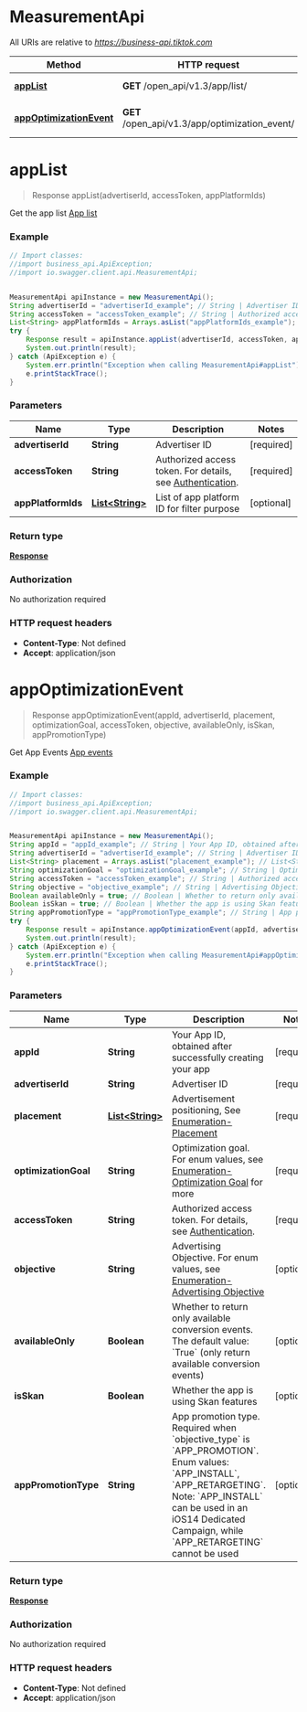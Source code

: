 # MeasurementApi

All URIs are relative to *https://business-api.tiktok.com*

Method | HTTP request | Description
------------- | ------------- | -------------
[**appList**](MeasurementApi.md#appList) | **GET** /open_api/v1.3/app/list/ | Get the app list [App list](https://ads.tiktok.com/marketing_api/docs?id&#x3D;1740859313270786)
[**appOptimizationEvent**](MeasurementApi.md#appOptimizationEvent) | **GET** /open_api/v1.3/app/optimization_event/ | Get App Events [App events](https://ads.tiktok.com/marketing_api/docs?id&#x3D;1740859338750977)

<a name="appList"></a>
# **appList**
> Response appList(advertiserId, accessToken, appPlatformIds)

Get the app list [App list](https://ads.tiktok.com/marketing_api/docs?id&#x3D;1740859313270786)

### Example
```java
// Import classes:
//import business_api.ApiException;
//import io.swagger.client.api.MeasurementApi;


MeasurementApi apiInstance = new MeasurementApi();
String advertiserId = "advertiserId_example"; // String | Advertiser ID
String accessToken = "accessToken_example"; // String | Authorized access token. For details, see [Authentication](https://ads.tiktok.com/marketing_api/docs?id=1738373164380162).
List<String> appPlatformIds = Arrays.asList("appPlatformIds_example"); // List<String> | List of app platform ID for filter purpose
try {
    Response result = apiInstance.appList(advertiserId, accessToken, appPlatformIds);
    System.out.println(result);
} catch (ApiException e) {
    System.err.println("Exception when calling MeasurementApi#appList");
    e.printStackTrace();
}
```

### Parameters

Name | Type | Description  | Notes
------------- | ------------- | ------------- | -------------
 **advertiserId** | **String**| Advertiser ID |[required] 
 **accessToken** | **String**| Authorized access token. For details, see [Authentication](https://ads.tiktok.com/marketing_api/docs?id&#x3D;1738373164380162). |[required] 
 **appPlatformIds** | [**List&lt;String&gt;**](String.md)| List of app platform ID for filter purpose | [optional]

### Return type

[**Response**](Response.md)

### Authorization

No authorization required

### HTTP request headers

 - **Content-Type**: Not defined
 - **Accept**: application/json

<a name="appOptimizationEvent"></a>
# **appOptimizationEvent**
> Response appOptimizationEvent(appId, advertiserId, placement, optimizationGoal, accessToken, objective, availableOnly, isSkan, appPromotionType)

Get App Events [App events](https://ads.tiktok.com/marketing_api/docs?id&#x3D;1740859338750977)

### Example
```java
// Import classes:
//import business_api.ApiException;
//import io.swagger.client.api.MeasurementApi;


MeasurementApi apiInstance = new MeasurementApi();
String appId = "appId_example"; // String | Your App ID, obtained after successfully creating your app
String advertiserId = "advertiserId_example"; // String | Advertiser ID
List<String> placement = Arrays.asList("placement_example"); // List<String> | Advertisement positioning, See [Enumeration-Placement](https://ads.tiktok.com/marketing_api/docs?id=1737174886619138)
String optimizationGoal = "optimizationGoal_example"; // String | Optimization goal. For enum values, see [Enumeration-Optimization Goal](https://ads.tiktok.com/marketing_api/docs?id=1737174886619138) for more
String accessToken = "accessToken_example"; // String | Authorized access token. For details, see [Authentication](https://ads.tiktok.com/marketing_api/docs?id=1738373164380162).
String objective = "objective_example"; // String | Advertising Objective. For enum values, see [Enumeration-Advertising Objective](https://ads.tiktok.com/marketing_api/docs?id=1737174886619138)
Boolean availableOnly = true; // Boolean | Whether to return only available conversion events. The default value: `True` (only return available conversion events)
Boolean isSkan = true; // Boolean | Whether the app is using Skan features
String appPromotionType = "appPromotionType_example"; // String | App promotion type. Required when `objective_type` is `APP_PROMOTION`. Enum values: `APP_INSTALL`, `APP_RETARGETING`. Note: `APP_INSTALL` can be used in an iOS14 Dedicated Campaign, while `APP_RETARGETING` cannot be used
try {
    Response result = apiInstance.appOptimizationEvent(appId, advertiserId, placement, optimizationGoal, accessToken, objective, availableOnly, isSkan, appPromotionType);
    System.out.println(result);
} catch (ApiException e) {
    System.err.println("Exception when calling MeasurementApi#appOptimizationEvent");
    e.printStackTrace();
}
```

### Parameters

Name | Type | Description  | Notes
------------- | ------------- | ------------- | -------------
 **appId** | **String**| Your App ID, obtained after successfully creating your app |[required] 
 **advertiserId** | **String**| Advertiser ID |[required] 
 **placement** | [**List&lt;String&gt;**](String.md)| Advertisement positioning, See [Enumeration-Placement](https://ads.tiktok.com/marketing_api/docs?id&#x3D;1737174886619138) |[required] 
 **optimizationGoal** | **String**| Optimization goal. For enum values, see [Enumeration-Optimization Goal](https://ads.tiktok.com/marketing_api/docs?id&#x3D;1737174886619138) for more |[required] 
 **accessToken** | **String**| Authorized access token. For details, see [Authentication](https://ads.tiktok.com/marketing_api/docs?id&#x3D;1738373164380162). |[required] 
 **objective** | **String**| Advertising Objective. For enum values, see [Enumeration-Advertising Objective](https://ads.tiktok.com/marketing_api/docs?id&#x3D;1737174886619138) | [optional]
 **availableOnly** | **Boolean**| Whether to return only available conversion events. The default value: &#x60;True&#x60; (only return available conversion events) | [optional]
 **isSkan** | **Boolean**| Whether the app is using Skan features | [optional]
 **appPromotionType** | **String**| App promotion type. Required when &#x60;objective_type&#x60; is &#x60;APP_PROMOTION&#x60;. Enum values: &#x60;APP_INSTALL&#x60;, &#x60;APP_RETARGETING&#x60;. Note: &#x60;APP_INSTALL&#x60; can be used in an iOS14 Dedicated Campaign, while &#x60;APP_RETARGETING&#x60; cannot be used | [optional]

### Return type

[**Response**](Response.md)

### Authorization

No authorization required

### HTTP request headers

 - **Content-Type**: Not defined
 - **Accept**: application/json

